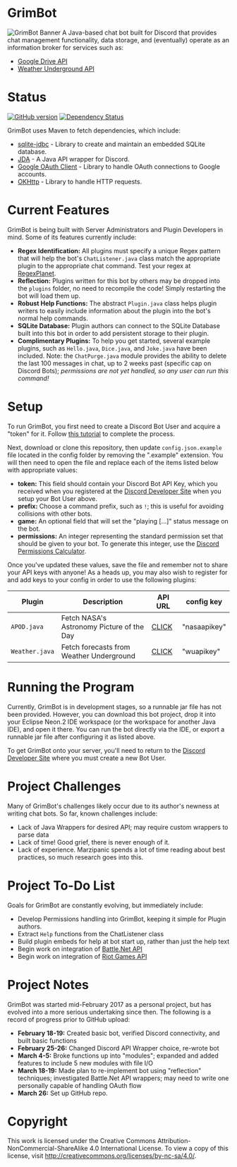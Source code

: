 # GrimBot
![GrimBot Banner](https://github.com/marzipanic/GrimBot/blob/master/GrimBotChannelBanner.png?raw=true)
A Java-based chat bot built for Discord that provides chat management functionality, data storage, and (eventually) operate as an information broker for services such as:
* [Google Drive API](https://developers.google.com/drive/)
* [Weather Underground API](https://www.wunderground.com/weather/api/)

# Status 
[![GitHub version](https://badge.fury.io/gh/marzipanic%2FGrimBot.svg)](https://badge.fury.io/gh/marzipanic%2FGrimBot)
[![Dependency Status](https://www.versioneye.com/user/projects/590a66d39e070f003f7cb1f2/badge.svg?style=flat)](https://www.versioneye.com/user/projects/590a66d39e070f003f7cb1f2)

GrimBot uses Maven to fetch dependencies, which include:
* [sqlite-jdbc](https://mvnrepository.com/artifact/org.xerial/sqlite-jdbc) - Library to create and maintain an embedded SQLite database.
* [JDA](https://github.com/DV8FromTheWorld/JDA) - A Java API wrapper for Discord.
* [Google OAuth Client](https://developers.google.com/api-client-library/java/google-oauth-java-client/) - Library to handle OAuth connections to Google accounts.
* [OKHttp](http://square.github.io/okhttp/) - Library to handle HTTP requests.

# Current Features
GrimBot is being built with Server Administrators and Plugin Developers in mind. Some of its features currently include:
* **Regex Identification:** All plugins must specify a unique Regex pattern that will help the bot's `ChatListener.java` class match the appropriate plugin to the appropriate chat command. Test your regex at [RegexPlanet](http://www.regexplanet.com/advanced/java/index.html).
* **Reflection:** Plugins written for this bot by others may be dropped into the `plugins` folder, no need to recompile the code! Simply restarting the bot will load them up.
* **Robust Help Functions:** The abstract `Plugin.java` class helps plugin writers to easily include information about the plugin into the bot's normal help commands.
* **SQLite Database:** Plugin authors can connect to the SQLite Database built into this bot in order to add persistent storage to their plugin.
* **Complimentary Plugins:** To help you get started, several example plugins, such as `Hello.java`, `Dice.java`, and `Joke.java` have been included. Note: the `ChatPurge.java` module provides the ability to delete the last 100 messages in chat, up to 2 weeks past (specific cap on Discord Bots); *permissions are not yet handled, so any user can run this command!*

# Setup
To run GrimBot, you first need to create a Discord Bot User and acquire a "token" for it. Follow [this tutorial](https://github.com/reactiflux/discord-irc/wiki/Creating-a-discord-bot-&-getting-a-token) to complete the process.

Next, download or clone this repository, then update `config.json.example` file located in the config folder by removing the ".example" extension. You will then need to open the file and replace each of the items listed below with appropriate values:
* **token:** This field should contain your Discord Bot API Key, which you received when you registered at the [Discord Developer Site](https://discordapp.com/login?redirect_to=/developers/applications/me) when you setup your Bot User above.
* **prefix:**  Choose a command prefix, such as `!`; this is useful for avoiding collisions with other bots.
* **game:** An optional field that will set the "playing [...]" status message on the bot.
* **permissions:** An integer representing the standard permission set that should be given to your bot. To generate this integer, use the [Discord Permissions Calculator](https://discordapi.com/permissions.html).

Once you've updated these values, save the file and remember not to share your API keys with anyone! As a heads up, you may also wish to register for and add keys to your config in order to use the following plugins:

| Plugin | Description | API URL | config key |
| --- | --- | --- | --- |
| `APOD.java` | Fetch NASA's Astronomy Picture of the Day | [CLICK](https://api.nasa.gov/) | "nasaapikey" |
| `Weather.java` | Fetch forecasts from Weather Underground | [CLICK](https://www.wunderground.com/weather/api/) | "wuapikey" |

# Running the Program
Currently, GrimBot is in development stages, so a runnable jar file has not been provided. However, you can download this bot project, drop it into your Eclipse Neon.2 IDE workspace (or the workspace for another Java IDE), and open it there. You can run the bot directly via the IDE, or export a runnable jar file after configuring it as listed above.

To get GrimBot onto your server, you'll need to return to the [Discord Developer Site](https://discordapp.com/login?redirect_to=/developers/applications/me) where you must create a new Bot User.

# Project Challenges
Many of GrimBot's challenges likely occur due to its author's newness at writing chat bots. So far, known challenges include:
* Lack of Java Wrappers for desired API; may require custom wrappers to parse data
* Lack of time! Good grief, there is never enough of it.
* Lack of experience. Marzipanic spends a lot of time reading about best practices, so much research goes into this.

# Project To-Do List
Goals for GrimBot are constantly evolving, but immediately include:
* Develop Permissions handling into GrimBot, keeping it simple for Plugin authors.
* Extract `Help` functions from the ChatListener class
* Build plugin embeds for help at bot start up, rather than just the help text
* Begin work on integration of [Battle.Net API](https://dev.battle.net/)
* Begin work on integration of [Riot Games API](https://developer.riotgames.com/)

# Project Notes
GrimBot was started mid-February 2017 as a personal project, but has evolved into a more serious undertaking since then. The following is a record of progress prior to GitHub upload:
* **February 18-19:** Created basic bot, verified Discord connectivity, and built basic functions
* **February 25-26:** Changed Discord API Wrapper choice, re-wrote bot
* **March 4-5:** Broke functions up into "modules"; expanded and added features to include 5 new modules with file I/O
* **March 18-19:** Made plan to re-implement bot using "reflection" techniques; investigated Battle.Net API wrappers; may need to write one personally capable of handling OAuth flow
* **March 26:** Set up GitHub repo.

# Copyright
This work is licensed under the Creative Commons Attribution-NonCommercial-ShareAlike 4.0 International License. To view a copy of this license, visit http://creativecommons.org/licenses/by-nc-sa/4.0/.
